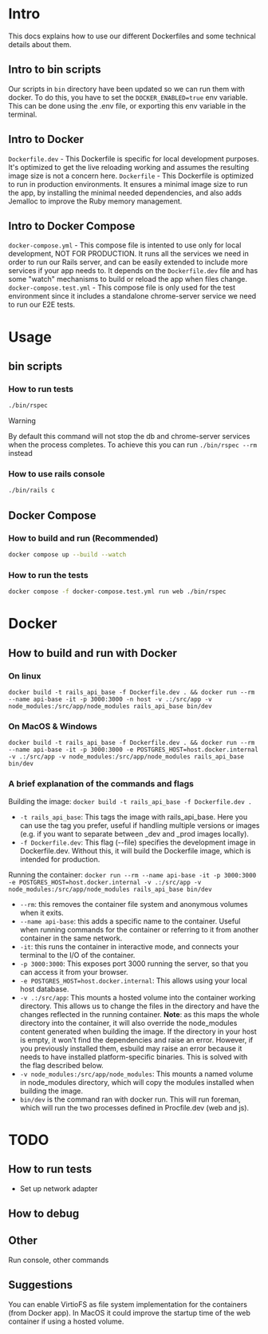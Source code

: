 # Intro
This docs explains how to use our different Dockerfiles and some technical details about them.

## Intro to bin scripts
Our scripts in `bin` directory have been updated so we can run them with docker. To do this, you have to set the `DOCKER_ENABLED=true` env variable. This can be done using the .env file, or exporting this env variable in the terminal.

## Intro to Docker
`Dockerfile.dev` - This Dockerfile is specific for local development purposes. It's optimized to get the live reloading working and assumes the resulting image size is not a concern here.
`Dockerfile` - This Dockerfile is optimized to run in production environments. It ensures a minimal image size to run the app, by installing the minimal needed dependencies, and also adds Jemalloc to improve the Ruby memory management.

## Intro to Docker Compose
`docker-compose.yml` - This compose file is intented to use only for local development, NOT FOR PRODUCTION. It runs all the services we need in order to run our Rails server, and can be easily extended to include more services if your app needs to. It depends on the `Dockerfile.dev` file and has some "watch" mechanisms to build or reload the app when files change.
`docker-compose.test.yml` - This compose file is only used for the test environment since it includes a standalone chrome-server service we need to run our E2E tests.

# Usage

## bin scripts

### How to run tests
```bash
./bin/rspec
```
> [!WARNING]
> By default this command will not stop the db and chrome-server services when the process completes. To achieve this you can run `./bin/rspec --rm` instead

### How to use rails console
```bash
./bin/rails c
```

## Docker Compose

### How to build and run (Recommended)
```bash
docker compose up --build --watch
```

### How to run the tests
```bash
docker compose -f docker-compose.test.yml run web ./bin/rspec
```

# Docker

## How to build and run with Docker

### On linux
`docker build -t rails_api_base -f Dockerfile.dev . && docker run --rm --name api-base -it -p 3000:3000 -n host -v .:/src/app -v node_modules:/src/app/node_modules rails_api_base bin/dev`

### On MacOS & Windows
`docker build -t rails_api_base -f Dockerfile.dev . && docker run --rm --name api-base -it -p 3000:3000 -e POSTGRES_HOST=host.docker.internal -v .:/src/app -v node_modules:/src/app/node_modules rails_api_base bin/dev`

### A brief explanation of the commands and flags

Building the image: `docker build -t rails_api_base -f Dockerfile.dev .`
- `-t rails_api_base`: This tags the image with rails_api_base. Here you can use the tag you prefer, useful if handling multiple versions or images (e.g. if you want to separate between _dev and _prod images locally).
- `-f Dockerfile.dev`: This flag (--file) specifies the development image in Dockerfile.dev. Without this, it will build the Dockerfile image, which is intended for production.

Running the container: `docker run --rm --name api-base -it -p 3000:3000 -e POSTGRES_HOST=host.docker.internal -v .:/src/app -v node_modules:/src/app/node_modules rails_api_base bin/dev`
- `--rm`: this removes the container file system and anonymous volumes when it exits.
- `--name api-base`: this adds a specific name to the container. Useful when running commands for the container or referring to it from another container in the same network.
- `-it`: this runs the container in interactive mode, and connects your terminal to the I/O of the container.
- `-p 3000:3000`: This exposes port 3000 running the server, so that you can access it from your browser.
- `-e POSTGRES_HOST=host.docker.internal`: This allows using your local host database.
- `-v .:/src/app`: This mounts a hosted volume into the container working directory. This allows us to change the files in the directory and have the changes reflected in the running container.
**Note**: as this maps the whole directory into the container, it will also override the node_modules content generated when building the image. If the directory in your host is empty, it won't find the dependencies and raise an error. However, if you previously installed them, esbuild may raise an error because it needs to have installed platform-specific binaries. This is solved with the flag described below.
- `-v node_modules:/src/app/node_modules`: This mounts a named volume in node_modules directory, which will copy the modules installed when building the image.
- `bin/dev` is the command ran with docker run. This will run foreman, which will run the two processes defined in Procfile.dev (web and js).

# TODO
## How to run tests
- Set up network adapter

## How to debug

## Other
Run console, other commands

## Suggestions
You can enable VirtioFS as file system implementation for the containers (from Docker app). In MacOS it could improve the startup time of the web container if using a hosted volume.
